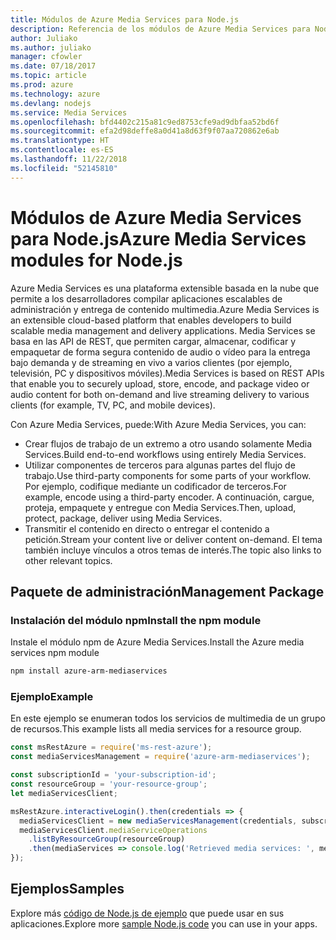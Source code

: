 ```yaml
---
title: Módulos de Azure Media Services para Node.js
description: Referencia de los módulos de Azure Media Services para Node.js
author: Juliako
ms.author: juliako
manager: cfowler
ms.date: 07/18/2017
ms.topic: article
ms.prod: azure
ms.technology: azure
ms.devlang: nodejs
ms.service: Media Services
ms.openlocfilehash: bfd4402c215a81c9ed8753cfe9ad9dbfaa52bd6f
ms.sourcegitcommit: efa2d98deffe8a0d41a8d63f9f07aa720862e6ab
ms.translationtype: HT
ms.contentlocale: es-ES
ms.lasthandoff: 11/22/2018
ms.locfileid: "52145810"
---
```

# <a name="azure-media-services-modules-for-nodejs"></a><span data-ttu-id="90aa5-103">Módulos de Azure Media Services para Node.js</span><span class="sxs-lookup"><span data-stu-id="90aa5-103">Azure Media Services modules for Node.js</span></span>

<span data-ttu-id="90aa5-104">Azure Media Services es una plataforma extensible basada en la nube que permite a los desarrolladores compilar aplicaciones escalables de administración y entrega de contenido multimedia.</span><span class="sxs-lookup"><span data-stu-id="90aa5-104">Azure Media Services is an extensible cloud-based platform that enables developers to build scalable media management and delivery applications.</span></span> <span data-ttu-id="90aa5-105">Media Services se basa en las API de REST, que permiten cargar, almacenar, codificar y empaquetar de forma segura contenido de audio o vídeo para la entrega bajo demanda y de streaming en vivo a varios clientes (por ejemplo, televisión, PC y dispositivos móviles).</span><span class="sxs-lookup"><span data-stu-id="90aa5-105">Media Services is based on REST APIs that enable you to securely upload, store, encode, and package video or audio content for both on-demand and live streaming delivery to various clients (for example, TV, PC, and mobile devices).</span></span>

<span data-ttu-id="90aa5-106">Con Azure Media Services, puede:</span><span class="sxs-lookup"><span data-stu-id="90aa5-106">With Azure Media Services, you can:</span></span>
- <span data-ttu-id="90aa5-107">Crear flujos de trabajo de un extremo a otro usando solamente Media Services.</span><span class="sxs-lookup"><span data-stu-id="90aa5-107">Build end-to-end workflows using entirely Media Services.</span></span> 
- <span data-ttu-id="90aa5-108">Utilizar componentes de terceros para algunas partes del flujo de trabajo.</span><span class="sxs-lookup"><span data-stu-id="90aa5-108">Use third-party components for some parts of your workflow.</span></span> <span data-ttu-id="90aa5-109">Por ejemplo, codifique mediante un codificador de terceros.</span><span class="sxs-lookup"><span data-stu-id="90aa5-109">For example, encode using a third-party encoder.</span></span> <span data-ttu-id="90aa5-110">A continuación, cargue, proteja, empaquete y entregue con Media Services.</span><span class="sxs-lookup"><span data-stu-id="90aa5-110">Then, upload, protect, package, deliver using Media Services.</span></span>
- <span data-ttu-id="90aa5-111">Transmitir el contenido en directo o entregar el contenido a petición.</span><span class="sxs-lookup"><span data-stu-id="90aa5-111">Stream your content live or deliver content on-demand.</span></span> <span data-ttu-id="90aa5-112">El tema también incluye vínculos a otros temas de interés.</span><span class="sxs-lookup"><span data-stu-id="90aa5-112">The topic also links to other relevant topics.</span></span>

## <a name="management-package"></a><span data-ttu-id="90aa5-113">Paquete de administración</span><span class="sxs-lookup"><span data-stu-id="90aa5-113">Management Package</span></span>

### <a name="install-the-npm-module"></a><span data-ttu-id="90aa5-114">Instalación del módulo npm</span><span class="sxs-lookup"><span data-stu-id="90aa5-114">Install the npm module</span></span>

<span data-ttu-id="90aa5-115">Instale el módulo npm de Azure Media Services.</span><span class="sxs-lookup"><span data-stu-id="90aa5-115">Install the Azure media services npm module</span></span>

```bash
npm install azure-arm-mediaservices
```

### <a name="example"></a><span data-ttu-id="90aa5-116">Ejemplo</span><span class="sxs-lookup"><span data-stu-id="90aa5-116">Example</span></span>

<span data-ttu-id="90aa5-117">En este ejemplo se enumeran todos los servicios de multimedia de un grupo de recursos.</span><span class="sxs-lookup"><span data-stu-id="90aa5-117">This example lists all media services for a resource group.</span></span>

```javascript
const msRestAzure = require('ms-rest-azure');
const mediaServicesManagement = require('azure-arm-mediaservices');

const subscriptionId = 'your-subscription-id';
const resourceGroup = 'your-resource-group';
let mediaServicesClient;

msRestAzure.interactiveLogin().then(credentials => {
  mediaServicesClient = new mediaServicesManagement(credentials, subscriptionId);
  mediaServicesClient.mediaServiceOperations
    .listByResourceGroup(resourceGroup)
    .then(mediaServices => console.log('Retrieved media services: ', mediaServices));
});
```

## <a name="samples"></a><span data-ttu-id="90aa5-118">Ejemplos</span><span class="sxs-lookup"><span data-stu-id="90aa5-118">Samples</span></span>

<span data-ttu-id="90aa5-119">Explore más [código de Node.js de ejemplo](https://azure.microsoft.com/resources/samples/?platform=nodejs) que puede usar en sus aplicaciones.</span><span class="sxs-lookup"><span data-stu-id="90aa5-119">Explore more [sample Node.js code](https://azure.microsoft.com/resources/samples/?platform=nodejs) you can use in your apps.</span></span>
